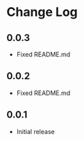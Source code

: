 # Change Log

## 0.0.3

- Fixed README.md

## 0.0.2

- Fixed README.md

## 0.0.1

- Initial release

